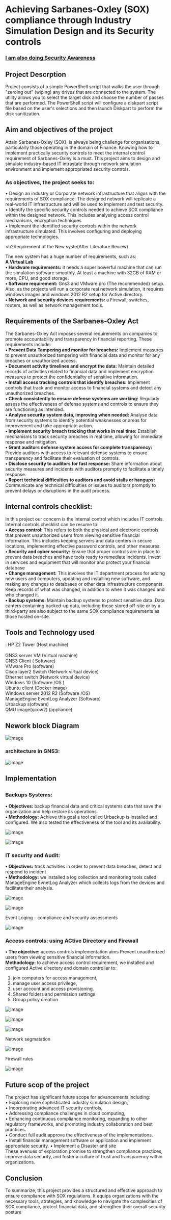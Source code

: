 <h1>Achieving Sarbanes-Oxley (SOX) compliance through Industry Simulation Design and its Security controls </h1>

 ### [I am also doing Security Awareness](https://www.facebook.com/profile.php?id=100086563703368&mibextid=ZbWKwL)

 <h2>Project Descrption</h2>
Project consists of a simple PowerShell script that walks the user through "zeroing out" (wiping) any drives that are connected to the system. The utility allows you to select the target disk and choose the number of passes that are performed. The PowerShell script will configure a diskpart script file based on the user's selections and then launch Diskpart to perform the disk sanitization.
<br />

<h2>Aim and objectives of the project</h2>
Attain Sarbanes-Oxley (SOX), is always being challenge for organisations, particularly those operating in the domain of Finance. Knowing how to implement practically security controls to meet the internal control requirement of Sarbanes-Oxley is a must. This project aims to design and simulate industry-based IT intrastate through network simulation environment and implement appropriated security controls.
<br />
<h3>As objectives, the project seeks to:</h3>
<p>
•	Design an industry or Corporate network infrastructure that aligns with the requirements of SOX compliance. 
The designed network will replicate a real-world IT infrastructure and will be used to implement and test security.<br />
•	Identify the specific security controls needed to achieve SOX compliance within the designed network. This includes analysing access control mechanisms, encryption techniques<br />
•	Implement the identified security controls within the network infrastructure simulated. This involves configuring and deploying appropriate technologies.
</p>

<h2Requirement of the New syste</h2>(After Literature Review)

The new system has a huge number of requirements, such as:<br/>
<b>A Virtual Lab</b><br/>
<b>•	Hardware requirements:</b> it needs a super powerful machine that can run the simulation software smoothly. At least a machine with 32GB of RAM or more, CPU, and good storage.<br/>
<b>•	Software requirement:</b> Gns3 and VMware pro (The recommended) setup. Also, as the projects will run a corporate real network simulation, it requires windows images and windows 2012 R2 setup for Active directory.<br/>
<b>•	Network and security devices requirements:</b>  a Firewall, switches, routers, as well as network management tools.<br/>

<h2>Requirements of the Sarbanes-Oxley Act</h2>
The Sarbanes-Oxley Act imposes several requirements on companies to promote accountability and transparency in financial reporting. These requirements include:<br/>
<b>•	Prevent Data Tampering and monitor for breaches:</b> Implement measures to prevent unauthorized tampering with financial data and monitor for any breaches or unauthorized access.<br/>
<b>•	Document activity timelines and encrypt the data:</b> Maintain detailed records of activities related to financial data and implement encryption measures to protect the confidentiality of sensitive information.<br/>
<b>•	Install access tracking controls that identify breaches:</b> Implement controls that track and monitor access to financial systems and detect any unauthorized breaches.<br/>
<b>•	Check consistently to ensure defense systems are working:</b> Regularly assess the effectiveness of defense systems and controls to ensure they are functioning as intended.<br/>
<b>•	Analyse security system data, improving when needed: </b>Analyse data from security systems to identify potential weaknesses or areas for improvement and take appropriate action.<br/>
<b>•	Implement security breach tracking that works in real time:</b> Establish mechanisms to track security breaches in real time, allowing for immediate response and mitigation.<br/>
<b>•	Grant auditors defense system access for complete transparency:</b> Provide auditors with access to relevant defense systems to ensure transparency and facilitate their evaluation of controls.<br/>
<b>•	Disclose security to auditors for fast response: </b>Share information about security measures and incidents with auditors promptly to facilitate a timely response.<br/>
<b>•	Report technical difficulties to auditors and avoid stalls or hangups: </b>Communicate any technical difficulties or issues to auditors promptly to prevent delays or disruptions in the audit process.

<h2>Internal controls checklist:</h2>
In this project our concern is the internal control which includes IT controls. Internal controls checklist can be resume to:<br/>
<b>•	Access control:</b> This refers to both the physical and electronic controls that prevent unauthorized users from viewing sensitive financial information. This includes keeping servers and data centers in secure locations, implementing effective password controls, and other measures.<br/>
<b>•	Security and cyber security:</b> Ensure that proper controls are in place to prevent data breaches and have tools ready to remediate incidents. Invest in services and equipment that will monitor and protect your financial database<br/>
<b>•	Change management:</b> This involves the IT department process for adding new users and computers, updating and installing new software, and making any changes to databases or other data infrastructure components. Keep records of what was changed, in addition to when it was changed and who changed it.<br/>
<b>•	Backup systems: </b>Maintain backup systems to protect sensitive data. Data canters containing backed-up data, including those stored off-site or by a third-party are also subject to the same SOX compliance requirements as those hosted on-site.

<h2>Tools and Technology used</h2>:
HP Z2 Tower (Host machine)	<br/><br/>
GNS3 server VM	(Virtual machine)<br/>
GNS3 Client (	Software)<br/>
VMware Pro	(software)<br/>
Cisco layer2 Switch	(Network virtual device)<br/>
Ethernet switch	(Network virtual device)<br/>
Windows 10	(Software /OS )<br/>
Ubuntu client	(Docker image)<br/>
Windows server 2012 R2	(Software /OS)<br/>
ManageEngine EventLog Analyzer	(Software)<br/>
Urbackup	s(oftware)<br/>
QMU image(qcow2)	(appliance)<br/>


<h2>Nework block Diagram</h2>

![image](https://github.com/CyberWorld-kam/SchoolMinorPorject/assets/157485250/851f3782-d4c3-49b5-818b-25579b77edd3)
<h3>architecture in GNS3:</h3>


![image](https://github.com/CyberWorld-kam/SchoolMinorPorject/assets/157485250/b79e2572-8043-4d92-8b4d-7044bb4972dd)


<h2>Implementation<h2>
<h3>Backups Systems:</h3> 
<b>•	Objectives: </b>backup financial data and critical systems data that save the organization and help restore its operations.<br/>
<b>•	Methodology:</b> Achieve this goal a tool called Urbackup is installed and configured. We also tested the effectiveness of the tool and its availability.
 
![image](https://github.com/CyberWorld-kam/SchoolMinorPorject/assets/157485250/06121584-5ade-4cd0-a44d-dc30879ae306)


![image](https://github.com/CyberWorld-kam/SchoolMinorPorject/assets/157485250/59558503-9079-4a88-ac1a-55bccb78ba8c)


<h3>IT security and Audit:</h3>
<b>•	Objectives:</b> track activities in order to prevent data breaches, detect and respond to incident<br/>
<b>•	Methodology:</b> we installed a log collection and monitoring tools called ManageEngine EvnetLog Analyzer which collects logs from the devices and facilitate their analysis.

![image](https://github.com/CyberWorld-kam/SchoolMinorPorject/assets/157485250/08efd3c4-77ee-4549-93b7-73a5b5fa9470)

 ![image](https://github.com/CyberWorld-kam/SchoolMinorPorject/assets/157485250/7eedadc5-63ab-46fa-8746-9b81ebd2655d)

Event Loging – compliance and security assessments
 

![image](https://github.com/CyberWorld-kam/SchoolMinorPorject/assets/157485250/d8ad8536-6ee0-433e-a8a0-4d07d2e652e0)


<h3>Access controls: using ACtive Directory and Firewall</h3>

<b>•	The objective:</b> access controls implementation aims Prevent unauthorized users from viewing sensitive financial information. <br/>
<b>	Methodology: </b>to achieve access control requirement, we installed and configured Active directory and domain controller to:<br/>
1. join computers for access management, <br/>
2. manage user access privilege,<br/>
3. user account and access provisioning.<br/>
4. Shared folders and permission settings <br/>
5. Group policy creation


 ![image](https://github.com/CyberWorld-kam/SchoolMinorPorject/assets/157485250/24e5f9fa-8e61-4131-a32b-97419ad8091b)

![image](https://github.com/CyberWorld-kam/SchoolMinorPorject/assets/157485250/1770dd05-20d2-4049-a1d3-e3735d9ce5de)

![image](https://github.com/CyberWorld-kam/SchoolMinorPorject/assets/157485250/d04a634f-663d-4b33-99c2-263b3c0163b1)

Network segmatation

![image](https://github.com/CyberWorld-kam/SchoolMinorPorject/assets/157485250/7f456dc1-1259-43c3-9b8d-48f6478b04d0)

Firewall rules

![image](https://github.com/CyberWorld-kam/SchoolMinorPorject/assets/157485250/b8407e4e-4242-4fcf-992c-73e342c3b7cf)


<h2>Future scop of the project</h2>
The project has significant future scope for advancements including:<br/>
•	Exploring more sophisticated industry simulation design,<br/>
•	 Incorporating advanced IT security controls,<br/>
•	Addressing compliance challenges in cloud computing,<br/>
•	 Enhancing continuous compliance monitoring, expanding to other regulatory frameworks, and promoting industry collaboration and best practices. <br/>
•	Conduct full audit approve the effectiveness of the implementations.<br/>
•	Install financial management software or application and implement appropriate security.
•	Implement a Disaster and site <br/>
These avenues of exploration promise to strengthen compliance practices, improve data security, and foster a culture of trust and transparency within organizations.<br/>

<h2>Conclusion</h2>
To summarize, this project provides a structured and effective approach to ensure compliance with SOX regulations. It equips organizations with the necessary tools, strategies, and knowledge to navigate the complexities of SOX compliance, protect financial data, and strengthen their overall security posture



<!--
 ```diff
- text in red
+ text in green
! text in orange
# text in gray
@@ text in purple (and bold)@@
```
--!>
